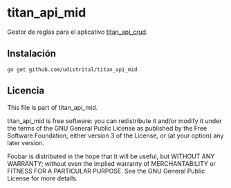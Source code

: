 # titan_api_mid
 
Gestor de reglas para el aplicativo [titan_api_crud](https://github.com/udistrital/titan_api_crud). 

## Instalación

    go get github.com/udistrital/titan_api_mid

## Licencia

This file is part of titan_api_mid.

titan_api_mid is free software: you can redistribute it and/or modify
it under the terms of the GNU General Public License as published by
the Free Software Foundation, either version 3 of the License, or
(at your option) any later version.

Foobar is distributed in the hope that it will be useful,
but WITHOUT ANY WARRANTY; without even the implied warranty of
MERCHANTABILITY or FITNESS FOR A PARTICULAR PURPOSE.  See the
GNU General Public License for more details.
